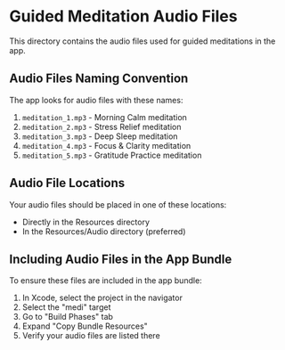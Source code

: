 # Guided Meditation Audio Files

This directory contains the audio files used for guided meditations in the app.

## Audio Files Naming Convention

The app looks for audio files with these names:

1. `meditation_1.mp3` - Morning Calm meditation
2. `meditation_2.mp3` - Stress Relief meditation
3. `meditation_3.mp3` - Deep Sleep meditation
4. `meditation_4.mp3` - Focus & Clarity meditation
5. `meditation_5.mp3` - Gratitude Practice meditation

## Audio File Locations

Your audio files should be placed in one of these locations:
- Directly in the Resources directory
- In the Resources/Audio directory (preferred)

## Including Audio Files in the App Bundle

To ensure these files are included in the app bundle:
1. In Xcode, select the project in the navigator
2. Select the "medi" target
3. Go to "Build Phases" tab
4. Expand "Copy Bundle Resources"
5. Verify your audio files are listed there 